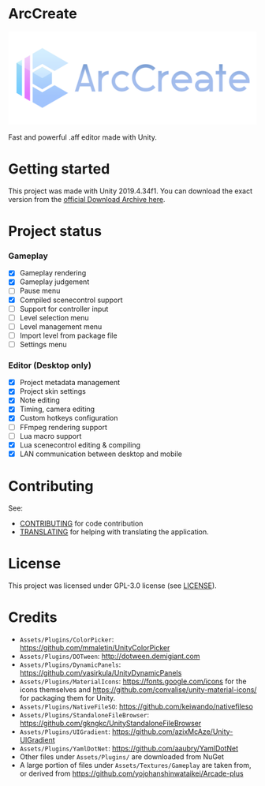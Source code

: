 # ArcCreate

![Logo](Assets/Textures/LogoFull.png?raw=true "Title")

Fast and powerful .aff editor made with Unity.

# Getting started

This project was made with Unity 2019.4.34f1. You can download the exact version from the [official Download Archive here](https://unity.com/releases/editor/archive).
# Project status

### Gameplay
- [x] Gameplay rendering
- [x] Gameplay judgement
- [ ] Pause menu
- [x] Compiled scenecontrol support
- [ ] Support for controller input
- [ ] Level selection menu
- [ ] Level management menu
- [ ] Import level from package file
- [ ] Settings menu

### Editor (Desktop only)
- [x] Project metadata management
- [x] Project skin settings
- [x] Note editing
- [x] Timing, camera editing
- [x] Custom hotkeys configuration
- [ ] FFmpeg rendering support
- [ ] Lua macro support
- [x] Lua scenecontrol editing & compiling
- [x] LAN communication between desktop and mobile

# Contributing

See:
- [CONTRIBUTING](CONTRIBUTING.md) for code contribution
- [TRANSLATING](TRANSLATING.md) for helping with translating the application.

# License

This project was licensed under GPL-3.0 license (see [LICENSE](LICENSE.md)).

# Credits

- `Assets/Plugins/ColorPicker`: https://github.com/mmaletin/UnityColorPicker
- `Assets/Plugins/DOTween`: http://dotween.demigiant.com
- `Assets/Plugins/DynamicPanels`: https://github.com/yasirkula/UnityDynamicPanels
- `Assets/Plugins/MaterialIcons`: https://fonts.google.com/icons for the icons themselves and https://github.com/convalise/unity-material-icons/ for packaging them for Unity.
- `Assets/Plugins/NativeFileSO`: https://github.com/keiwando/nativefileso
- `Assets/Plugins/StandaloneFileBrowser`: https://github.com/gkngkc/UnityStandaloneFileBrowser
- `Assets/Plugins/UIGradient`: https://github.com/azixMcAze/Unity-UIGradient
- `Assets/Plugins/YamlDotNet`: https://github.com/aaubry/YamlDotNet
- Other files under `Assets/Plugins/` are downloaded from NuGet
- A large portion of files under `Assets/Textures/Gameplay` are taken from, or derived from https://github.com/yojohanshinwataikei/Arcade-plus